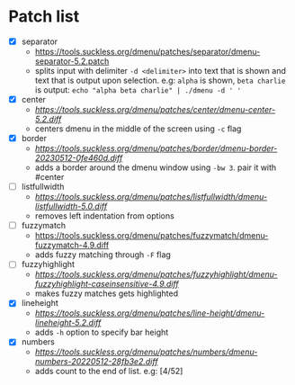 # Patch list


- [x] separator
    + https://tools.suckless.org/dmenu/patches/separator/dmenu-separator-5.2.patch
    + splits input with delimiter `-d <delimiter>` into text that is shown and
      text that is output upon selection. e.g: `alpha` is shown, `beta charlie` 
      is output: `echo "alpha beta charlie" | ./dmenu -d ' '`
- [x] center
    + *https://tools.suckless.org/dmenu/patches/center/dmenu-center-5.2.diff*
    + centers dmenu in the middle of the screen using `-c` flag
- [x] border
    + *https://tools.suckless.org/dmenu/patches/border/dmenu-border-20230512-0fe460d.diff*
    + adds a border around the dmenu window using `-bw 3`. pair it with #center
- [ ] listfullwidth
    + *https://tools.suckless.org/dmenu/patches/listfullwidth/dmenu-listfullwidth-5.0.diff*
    + removes left indentation from options
- [ ] fuzzymatch
    + https://tools.suckless.org/dmenu/patches/fuzzymatch/dmenu-fuzzymatch-4.9.diff
    + adds fuzzy matching through `-F` flag
- [ ] fuzzyhighlight
    + *https://tools.suckless.org/dmenu/patches/fuzzyhighlight/dmenu-fuzzyhighlight-caseinsensitive-4.9.diff*
    + makes fuzzy matches gets highlighted
- [x] lineheight
    + *https://tools.suckless.org/dmenu/patches/line-height/dmenu-lineheight-5.2.diff*
    + adds `-h` option to specify bar height
- [x] numbers
    + *https://tools.suckless.org/dmenu/patches/numbers/dmenu-numbers-20220512-28fb3e2.diff*
    + adds count to the end of list. e.g: [4/52]
